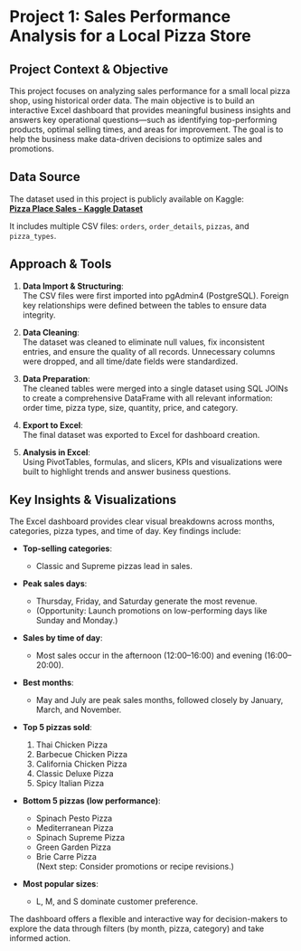 
# Project 1: Sales Performance Analysis for a Local Pizza Store

## Project Context & Objective

This project focuses on analyzing sales performance for a small local pizza shop, using historical order data. The main objective is to build an interactive Excel dashboard that provides meaningful business insights and answers key operational questions—such as identifying top-performing products, optimal selling times, and areas for improvement. The goal is to help the business make data-driven decisions to optimize sales and promotions.

## Data Source

The dataset used in this project is publicly available on Kaggle:  
**[Pizza Place Sales - Kaggle Dataset](https://www.kaggle.com/datasets/mysarahmadbhat/pizza-place-sales)**

It includes multiple CSV files: `orders`, `order_details`, `pizzas`, and `pizza_types`.

## Approach & Tools

1. **Data Import & Structuring**:  
   The CSV files were first imported into pgAdmin4 (PostgreSQL). Foreign key relationships were defined between the tables to ensure data integrity.

2. **Data Cleaning**:  
   The dataset was cleaned to eliminate null values, fix inconsistent entries, and ensure the quality of all records. Unnecessary columns were dropped, and all time/date fields were standardized.

3. **Data Preparation**:  
   The cleaned tables were merged into a single dataset using SQL JOINs to create a comprehensive DataFrame with all relevant information: order time, pizza type, size, quantity, price, and category.

4. **Export to Excel**:  
   The final dataset was exported to Excel for dashboard creation. 

5. **Analysis in Excel**:  
   Using PivotTables, formulas, and slicers, KPIs and visualizations were built to highlight trends and answer business questions.

## Key Insights & Visualizations

The Excel dashboard provides clear visual breakdowns across months, categories, pizza types, and time of day. Key findings include:

- **Top-selling categories**:  
  - Classic and Supreme pizzas lead in sales.

- **Peak sales days**:  
  - Thursday, Friday, and Saturday generate the most revenue.  
  - (Opportunity: Launch promotions on low-performing days like Sunday and Monday.)

- **Sales by time of day**:  
  - Most sales occur in the afternoon (12:00–16:00) and evening (16:00–20:00).

- **Best months**:  
  - May and July are peak sales months, followed closely by January, March, and November.

- **Top 5 pizzas sold**:
  1. Thai Chicken Pizza  
  2. Barbecue Chicken Pizza  
  3. California Chicken Pizza  
  4. Classic Deluxe Pizza  
  5. Spicy Italian Pizza  

- **Bottom 5 pizzas (low performance)**:  
  - Spinach Pesto Pizza  
  - Mediterranean Pizza  
  - Spinach Supreme Pizza  
  - Green Garden Pizza  
  - Brie Carre Pizza  
  (Next step: Consider promotions or recipe revisions.)

- **Most popular sizes**:  
  - L, M, and S dominate customer preference.

The dashboard offers a flexible and interactive way for decision-makers to explore the data through filters (by month, pizza, category) and take informed action.
